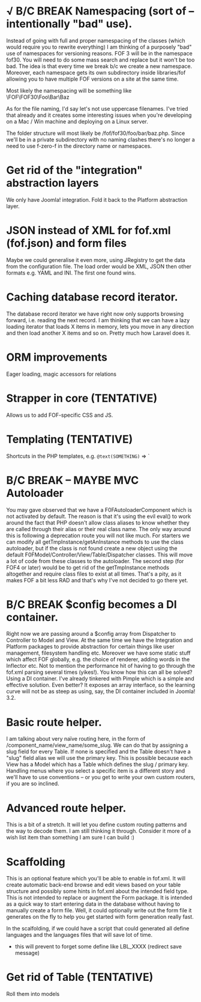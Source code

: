 # √ **B/C BREAK** Namespacing (sort of – intentionally "bad" use).

Instead of going with full and proper namespacing of the classes (which would require you to rewrite everything) I am thinking of a purposely "bad" use of namespaces for versioning reasons. FOF 3 will be in the namespace fof30. You will need to do some mass search and replace but it won't be too bad. The idea is that every time we break b/c we create a new namespace. Moreover, each namespace gets its own subdirectory inside libraries/fof allowing you to have multiple FOF versions on a site at the same time.

Most likely the namespacing will be something like \FOF\FOF30\Foo\Bar\Baz

As for the file naming, I'd say let's not use uppercase filenames. I've tried that already and it creates some interesting issues when you're developing on a Mac / Win machine and deploying on a Linux server.

The folder structure will most likely be <libraries>/fof/fof30/foo/bar/baz.php. Since we'll be in a private subdirectory with no naming clashes there's no longer a need to use f-zero-f in the directory name or namespaces.

# Get rid of the "integration" abstraction layers

We only have Joomla! integration. Fold it back to the Platform abstraction layer.

# JSON instead of XML for fof.xml (fof.json) and form files

Maybe we could generalise it even more, using JRegistry to get the data from the configuration file. The load order would be XML, JSON then other formats e.g. YAML and INI. The first one found wins.

# Caching database record iterator.

The database record iterator we have right now only supports browsing forward, i.e. reading the next record. I am thinking that we can have a lazy loading iterator that loads X items in memory, lets you move in any direction and then load another X items and so on. Pretty much how Laravel does it.

# ORM improvements

Eager loading, magic accessors for relations

# Strapper in core (TENTATIVE)

Allows us to add FOF-specific CSS and JS.

# Templating (TENTATIVE)

Shortcuts in the PHP templates, e.g. `@text(SOMETHING)` => `<?php echo JText::_('SOMETHING') ?>

# **B/C BREAK – MAYBE** MVC Autoloader

You may gave observed that we have a F0FAutoloaderComponent which is not activated by default. The reason is that it's using the evil eval() to work around the fact that PHP doesn't allow class aliases to know whether they are called through their alias or their real class name. The only way around this is following a deprecation route you will not like much. For starters we can modify all getTmpInstance/getAnInstance methods to use the class autoloader, but if the class is not found create a new object using the default F0FModel/Controller/View/Table/Dispatcher classes. This will move a lot of code from these classes to the autoloader. The second step (for FOF4 or later) would be to get rid of the getTmpInstance methods altogether and require class files to exist at all times. That's a pity, as it makes FOF a bit less RAD and that's why I've not decided to go there yet.

# **B/C BREAK** $config becomes a DI container.

Right now we are passing around a $config array from Dispatcher to Controller to Model and View. At the same time we have the Integration and Platform packages to provide abstraction for certain things like user management, filesystem handling etc. Moreover we have some static stuff which affect FOF globally, e.g. the choice of renderer, adding words in the Inflector etc. Not to mention the performance hit of having to go through the fof.xml parsing several times (yikes!). You know how this can all be solved? Using a DI container. I've already tinkered with Pimple which is a simple and effective solution. Even better? It exposes an array interface, so the learning curve will not be as steep as using, say, the DI container included in Joomla! 3.2.

# Basic route helper.

I am talking about very naïve routing here, in the form of /component_name/view_name/some_slug. We can do that by assigning a slug field for every Table. If none is specified and the Table doesn't have a "slug" field alias we will use the primary key. This is possible because each View has a Model which has a Table which defines the slug / primary key. Handling menus where you select a specific item is a different story and we'll have to use conventions – or you get to write your own custom routers, if you are so inclined.

# Advanced route helper.

This is a bit of a stretch. It will let you define custom routing patterns and the way to decode them. I am still thinking it through. Consider it more of a wish list item than something I am sure I can build :)

# Scaffolding

This is an optional feature which you'll be able to enable in fof.xml. It will create automatic back-end browse and edit views based on your table structure and possibly some hints in fof.xml about the intended field type. This is not intended to replace or augment the Form package. It is intended as a quick way to start entering data in the database without having to manually create a form file. Well, it could optionally write out the form file it generates on the fly to help you get started with form generation really fast.

In the scalfolding, if we could have a script that could generated all define languages and the languages files that will save lot of time.
+ this will prevent to forget some define like LBL_XXXX (redirect save message)

# Get rid of Table (TENTATIVE)

Roll them into models